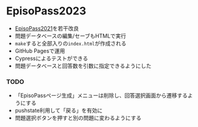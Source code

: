 <h1>EpisoPass2023</h1>

<ul>
  <li><a href="https://GitHub.com/masui/EpisoPass2021">EpisoPass2021</a>を若干改良</li>
  <li>問題データベースの編集/セーブもHTMLで実行</li>
  <li><code>make</code>すると全部入りの<code>index.html</code>が作成される
  <li>GitHub Pagesで運用</li>
  <li>Cypressによるテストができる</li>
  <li>問題データベースと回答数を引数に指定できるようにした</li>
</ul>

<h3>TODO</h3>

<ul>
  <li>「EpisoPassページ生成」メニューは削除し、回答選択画面から遷移するようにする
  <li>pushstate利用して「戻る」を有効に</li>
  <li>問題選択ボタンを押すと別の問題に変わるようにする</li>
</ul>

